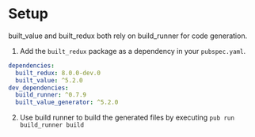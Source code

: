 # Setup

built_value and built_redux both rely on build_runner for code generation.

1. Add the `built_redux` package as a dependency in your `pubspec.yaml`.
  ```yaml
  dependencies:
    built_redux: 8.0.0-dev.0
    built_value: ^5.2.0
  dev_dependencies:
    build_runner: ^0.7.9
    built_value_generator: ^5.2.0
  ```

2. Use build runner to build the generated files by executing `pub run build_runner build`
